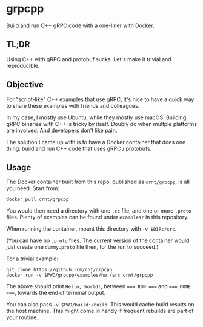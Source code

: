 # grpcpp

Build and run C++ gRPC code with a one-liner with Docker.

## TL;DR

Using C++ with gRPC and protobuf sucks. Let's make it trivial and reproducible.

## Objective

For "script-like" C++ examples that use gRPC, it's nice to have a quick way to share these examples with friends and colleagues.

In my case, I mostly use Ubuntu, while they mostly use macOS. Building gRPC binaries with C++ is tricky by itself. Doubly do when multple platforms are involved. And developers don't like pain.

The solution I came up with is to have a Docker container that does one thing: build and run C++ code that uses gRPC / protobufs.

## Usage

The Docker container built from this repo, published as `crnt/grpcpp`, is all you need. Start from:

```
docker pull crnt/grpcpp
```

You would then need a directory with one `.cc` file, and one or more `.proto` files. Plenty of examples can be found under `examples/` in this repository.

When running the container, mount this directory with `-v $DIR:/src`.

(You can have no `.proto` files. The current version of the container would just create one `dummy.proto` file then, for the run to succeed.)

For a trivial example:

```
git clone https://github.com/c5t/grpcpp
docker run -v $PWD/grpcpp/examples/hw:/src crnt/grpcpp
```

The above should print `Hello, World!`, between `=== RUN ===` and `=== DONE ===`, towards the end of terminal output.

You can also pass `-v $PWD/build:/build`. This would cache build results on the host machine. This might come in handy if frequent rebuilds are part of your routine.
